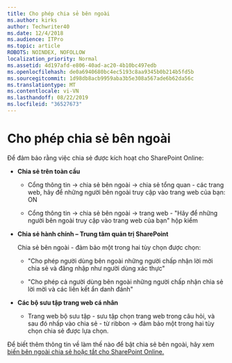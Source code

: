 ```yaml
---
title: Cho phép chia sẻ bên ngoài
ms.author: kirks
author: Techwriter40
ms.date: 12/4/2018
ms.audience: ITPro
ms.topic: article
ROBOTS: NOINDEX, NOFOLLOW
localization_priority: Normal
ms.assetid: 4d197afd-e806-40ad-ac20-4b10bc497edb
ms.openlocfilehash: de0a6940680bc4ec5193c8aa9345b0b214b5fd5b
ms.sourcegitcommit: 1d98db8acb9959aba3b5e308a567ade6b62da56c
ms.translationtype: MT
ms.contentlocale: vi-VN
ms.lasthandoff: 08/22/2019
ms.locfileid: "36527673"
---
```

# <a name="enable-external-sharing"></a>Cho phép chia sẻ bên ngoài

 Để đảm bảo rằng việc chia sẻ được kích hoạt cho SharePoint Online:
  
- **Chia sẻ trên toàn cầu**
    
  - Cổng thông tin -\> chia sẻ bên ngoài -\> chia sẻ tổng quan - các trang web, hãy để những người bên ngoài truy cập vào trang web của bạn: ON
    
  - Cổng thông tin -\> chia sẻ bên ngoài -\> trang web - "Hãy để những người bên ngoài truy cập vào trang web của bạn" hộp kiểm
    
- **Chia sẻ hành chính – Trung tâm quản trị SharePoint**
    
    Chia sẻ bên ngoài - đảm bảo một trong hai tùy chọn được chọn:
    
  - "Cho phép người dùng bên ngoài những người chấp nhận lời mời chia sẻ và đăng nhập như người dùng xác thực"
    
  - "Cho phép cả người dùng bên ngoài những người chấp nhận chia sẻ lời mời và các liên kết ẩn danh đánh"
    
- **Các bộ sưu tập trang web cá nhân**
    
  - Trang web bộ sưu tập - sưu tập chọn trang web trong câu hỏi, và sau đó nhấp vào chia sẻ - từ ribbon -\> đảm bảo một trong hai tùy chọn chia sẻ được lựa chọn.
    
Để biết thêm thông tin về làm thế nào để bật chia sẻ bên ngoài, hãy xem [biến bên ngoài chia sẻ hoặc tắt cho SharePoint Online.](https://go.microsoft.com/fwlink/?linkid=2047681&amp;clcid=0x409)
  

